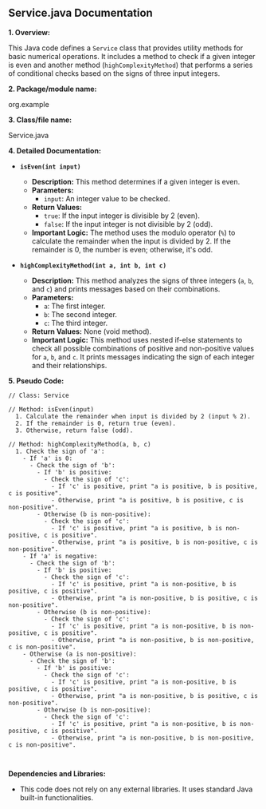 ## Service.java Documentation

**1. Overview:**

This Java code defines a `Service` class that provides utility methods for basic numerical operations. It includes a method to check if a given integer is even and another method (`highComplexityMethod`) that performs a series of conditional checks based on the signs of three input integers. 

**2. Package/module name:**

org.example

**3. Class/file name:**

Service.java

**4. Detailed Documentation:**

   - **`isEven(int input)`**
     - **Description:** This method determines if a given integer is even.
     - **Parameters:** 
       - `input`: An integer value to be checked.
     - **Return Values:** 
       - `true`: If the input integer is divisible by 2 (even).
       - `false`: If the input integer is not divisible by 2 (odd).
     - **Important Logic:** The method uses the modulo operator (`%`) to calculate the remainder when the input is divided by 2. If the remainder is 0, the number is even; otherwise, it's odd.

   - **`highComplexityMethod(int a, int b, int c)`**
     - **Description:** This method analyzes the signs of three integers (`a`, `b`, and `c`) and prints messages based on their combinations. 
     - **Parameters:**
       - `a`: The first integer.
       - `b`: The second integer.
       - `c`: The third integer.
     - **Return Values:** None (void method).
     - **Important Logic:** This method uses nested if-else statements to check all possible combinations of positive and non-positive values for `a`, `b`, and `c`. It prints messages indicating the sign of each integer and their relationships.

**5. Pseudo Code:**


```
// Class: Service

// Method: isEven(input)
  1. Calculate the remainder when input is divided by 2 (input % 2).
  2. If the remainder is 0, return true (even).
  3. Otherwise, return false (odd).

// Method: highComplexityMethod(a, b, c)
  1. Check the sign of 'a':
    - If 'a' is 0:
      - Check the sign of 'b':
        - If 'b' is positive:
          - Check the sign of 'c':
            - If 'c' is positive, print "a is positive, b is positive, c is positive".
            - Otherwise, print "a is positive, b is positive, c is non-positive".
        - Otherwise (b is non-positive):
          - Check the sign of 'c':
            - If 'c' is positive, print "a is positive, b is non-positive, c is positive".
            - Otherwise, print "a is positive, b is non-positive, c is non-positive".
    - If 'a' is negative:
      - Check the sign of 'b':
        - If 'b' is positive:
          - Check the sign of 'c':
            - If 'c' is positive, print "a is non-positive, b is positive, c is positive".
            - Otherwise, print "a is non-positive, b is positive, c is non-positive".
        - Otherwise (b is non-positive):
          - Check the sign of 'c':
            - If 'c' is positive, print "a is non-positive, b is non-positive, c is positive".
            - Otherwise, print "a is non-positive, b is non-positive, c is non-positive".
    - Otherwise (a is non-positive):
      - Check the sign of 'b':
        - If 'b' is positive:
          - Check the sign of 'c':
            - If 'c' is positive, print "a is non-positive, b is positive, c is positive".
            - Otherwise, print "a is non-positive, b is positive, c is non-positive".
        - Otherwise (b is non-positive):
          - Check the sign of 'c':
            - If 'c' is positive, print "a is non-positive, b is non-positive, c is positive".
            - Otherwise, print "a is non-positive, b is non-positive, c is non-positive".



```

**Dependencies and Libraries:**


* This code does not rely on any external libraries. It uses standard Java built-in functionalities. 





